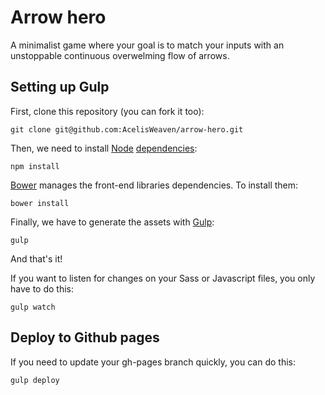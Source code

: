 Arrow hero
===

A minimalist game where your goal is to match your inputs with an unstoppable continuous overwelming flow of arrows.

Setting up Gulp
---

First, clone this repository (you can fork it too):

    git clone git@github.com:AcelisWeaven/arrow-hero.git

Then, we need to install [Node](https://nodejs.org/) [dependencies](https://www.npmjs.com/):

    npm install

[Bower](http://bower.io/) manages the front-end libraries dependencies. To install them:

    bower install

Finally, we have to generate the assets with [Gulp](http://gulpjs.com/):
    
    gulp

And that's it!

If you want to listen for changes on your Sass or Javascript files, you only have to do this:

    gulp watch

Deploy to Github pages
---

If you need to update your gh-pages branch quickly, you can do this:
    
    gulp deploy
    
